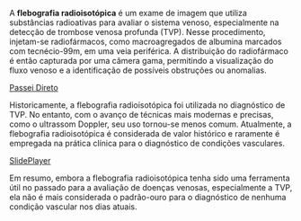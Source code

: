 A **flebografia radioisotópica** é um exame de imagem que utiliza substâncias radioativas para avaliar o sistema venoso, especialmente na detecção de trombose venosa profunda (TVP). Nesse procedimento, injetam-se radiofármacos, como macroagregados de albumina marcados com tecnécio-99m, em uma veia periférica. A distribuição do radiofármaco é então capturada por uma câmera gama, permitindo a visualização do fluxo venoso e a identificação de possíveis obstruções ou anomalias.

[Passei Direto](https://www.passeidireto.com/arquivo/119697404/apg-trombose-venosa-profunda-e-empolia-pulmonar)

Historicamente, a flebografia radioisotópica foi utilizada no diagnóstico de TVP. No entanto, com o avanço de técnicas mais modernas e precisas, como o ultrassom Doppler, seu uso tornou-se menos comum. Atualmente, a flebografia radioisotópica é considerada de valor histórico e raramente é empregada na prática clínica para o diagnóstico de condições vasculares.

[SlidePlayer](https://slideplayer.com.br/slide/4895857)

Em resumo, embora a flebografia radioisotópica tenha sido uma ferramenta útil no passado para a avaliação de doenças venosas, especialmente a TVP, ela não é mais considerada o padrão-ouro para o diagnóstico de nenhuma condição vascular nos dias atuais.